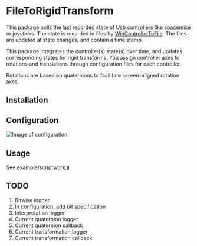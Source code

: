 # FileToRigidTransform
This package polls the last recorded state of Usb controllers like spacemice or joysticks. The state is recorded in files by [WinControllerToFile](https://github.com/hustf/WinControllerToFile.jl). The files are updated at state changes, and contain a time stamp.

This package integrates the controller(s) state(s) over time, and updates corresponding states for rigid transforms. You assign controller axes to rotations and translations through configuration files for each controller. 

Rotations are based on quaternions to facilitate screen-aligned rotation axes.

## Installation


## Configuration
![Image of configuration](https://github.com/hustf/FileToRigidTransform.jl/images/configuration.png)

## Usage

See example/scriptwork.jl 

## TODO
1) Bitwise logger
2) In configuration, add bit specification
3) Interpretation logger
4) Current quaternion logger
5) Current quaternion callback
6) Current transformation logger
7) Current transformation callback